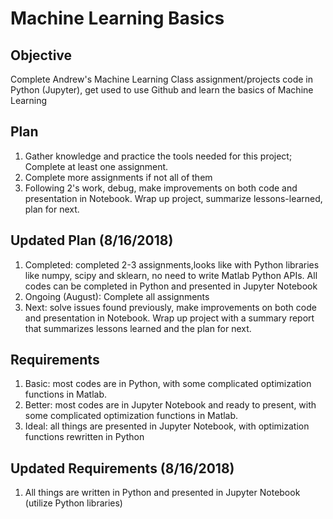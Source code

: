 # Machine Learning Basics

## Objective
Complete Andrew's Machine Learning Class assignment/projects code in Python (Jupyter), get used to use Github and learn the basics of Machine Learning

## Plan
1. Gather knowledge and practice the tools needed for this project; Complete at least one assignment.
2. Complete more assignments if not all of them
3. Following 2's work, debug, make improvements on both code and presentation in Notebook. Wrap up project, summarize lessons-learned, plan for next. 

## Updated Plan (8/16/2018)
1. Completed: completed 2-3 assignments,looks like with Python libraries like numpy, scipy and sklearn, no need to write Matlab Python APIs. All codes can be completed in Python and presented in Jupyter Notebook
1. Ongoing (August): Complete all assignments
2. Next: solve issues found previously, make improvements on both code and presentation in Notebook. Wrap up project with a summary report that summarizes lessons learned and the plan for next.

## Requirements
1. Basic: most codes are in Python, with some complicated optimization functions in Matlab.
2. Better: most codes are in Jupyter Notebook and ready to present, with some complicated optimization functions in Matlab.
3. Ideal: all things are presented in Jupyter Notebook, with optimization functions rewritten in Python

## Updated Requirements (8/16/2018)
1. All things are written in Python and presented in Jupyter Notebook (utilize Python libraries)
